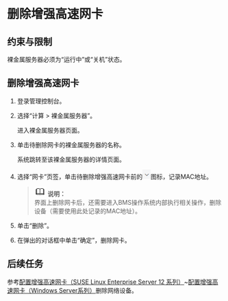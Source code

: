 # 删除增强高速网卡<a name="bms_umn_0041"></a>

## 约束与限制<a name="section33311821194311"></a>

裸金属服务器必须为“运行中”或“关机”状态。

## 删除增强高速网卡<a name="section166794223514"></a>

1.  登录管理控制台。
2.  选择“计算 \> 裸金属服务器”。

    进入裸金属服务器页面。

3.  单击待删除网卡的裸金属服务器的名称。

    系统跳转至该裸金属服务器的详情页面。

4.  选择“网卡”页签，单击待删除增强高速网卡前的![](figures/Snap5.png)图标，记录MAC地址。

    >![](public_sys-resources/icon-note.gif) **说明：**   
    >界面上删除网卡后，还需要进入BMS操作系统内部执行相关操作，删除设备（需要使用此处记录的MAC地址）。  

5.  单击“删除”。
6.  在弹出的对话框中单击“确定”，删除网卡。

## 后续任务<a name="section14428853185318"></a>

参考[配置增强高速网卡（SUSE Linux Enterprise Server 12 系列）](配置增强高速网卡（SUSE-Linux-Enterprise-Server-12-系列）.md)\~[配置增强高速网卡（Windows Server系列）](配置增强高速网卡（Windows-Server系列）.md)删除网络设备。

